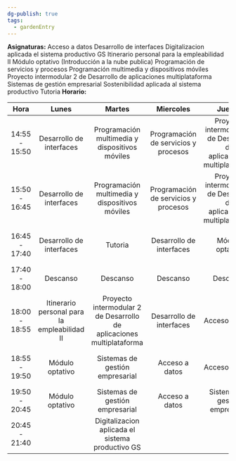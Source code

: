 ```yaml
---
dg-publish: true
tags:
  - gardenEntry
---
```

**Asignaturas:**
Acceso a datos
Desarrollo de interfaces
Digitalizacion aplicada el sistema productivo GS
Itinerario personal para la empleabilidad II
Módulo optativo (Introducción a la nube publica)
Programación de servicios y procesos
Programación multimedia y dispositivos móviles
Proyecto intermodular 2 de Desarrollo de aplicaciones multiplataforma
Sistemas de gestión empresarial
Sostenibilidad aplicada al sistema productivo
Tutoria
**Horario:**



|     Hora      |                    Lunes                     |                                Martes                                 |              Miercoles               |                                Jueves                                 |                    Viernes                     |
| :-----------: | :------------------------------------------: | :-------------------------------------------------------------------: | :----------------------------------: | :-------------------------------------------------------------------: | :--------------------------------------------: |
| 14:55 - 15:50 |           Desarrollo de interfaces           |            Programación multimedia y dispositivos móviles             | Programación de servicios y procesos | Proyecto intermodular 2 de Desarrollo de aplicaciones multiplataforma |  Itinerario personal para la empleabilidad II  |
| 15:50 - 16:45 |           Desarrollo de interfaces           |            Programación multimedia y dispositivos móviles             | Programación de servicios y procesos | Proyecto intermodular 2 de Desarrollo de aplicaciones multiplataforma |  Itinerario personal para la empleabilidad II  |
| 16:45 - 17:40 |           Desarrollo de interfaces           |                                Tutoria                                |       Desarrollo de interfaces       |                            Módulo optativo                            | Sostenibilidad aplicada al sistema productivo  |
| 17:40 - 18:00 |                   Descanso                   |                               Descanso                                |               Descanso               |                               Descanso                                |                    Descanso                    |
| 18:00 - 18:55 | Itinerario personal para la empleabilidad II | Proyecto intermodular 2 de Desarrollo de aplicaciones multiplataforma |       Desarrollo de interfaces       |                            Acceso a datos                             | Programación multimedia y dispositivos móviles |
| 18:55 - 19:50 |               Módulo optativo                |                    Sistemas de gestión empresarial                    |            Acceso a datos            |                            Acceso a datos                             | Programación multimedia y dispositivos móviles |
| 19:50 - 20:45 |               Módulo optativo                |                    Sistemas de gestión empresarial                    |            Acceso a datos            |                    Sistemas de gestión empresarial                    |        Sistemas de gestión empresarial         |
| 20:45 - 21:40 |                                              |           Digitalizacion aplicada el sistema productivo GS            |                                      |                                                                       |                                                |

